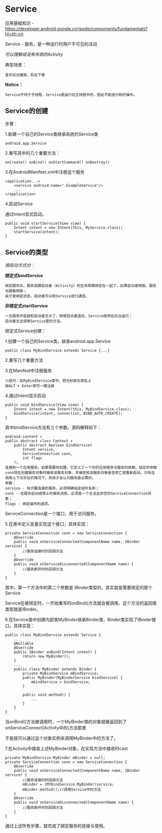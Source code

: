 # Service

应用基础知识 - https://developer.android.google.cn/guide/components/fundamentals?hl=zh-cn

Service - 服务，是一种运行时用户不可见的活动

*可以理解成没有布局的Activity*

典型场景：

    音乐后台播放、后台下载

**Notice：**

    Service不同于子线程，Service是运行在主线程中的，因此不能进行耗时操作。

## Service的创建

步骤：

1.新建一个自己的Service类继承系统的Service类

    android.app.Service

2.重写其中的几个重要方法：

    onCreate() onBind() onStartCommand() onDestroy()

3.在AndroidManifest.xml中注册这个服务

    <application...>
        <service android:name=".ExampleService"/>
        ...
    </application>

4.启动Service

通过Intent显式启动。

    public void startService(View view) {
        Intent intent = new Intent(this, MyService.class);
        startService(intent);
    }

## Service的类型

*按启动方式分：*

**绑定式bindService**

    绑定服务后，服务就跟启动者（Activity）的生命周期绑定在一起了，如果启动者销毁，服务也跟着销毁；
    由于是绑定状态，启动者可以和Service进行通信。

**非绑定式startService**

    一旦服务开启就和启动者无关了，即使启动者退出，Service依然在后台运行；
    启动者无法调用Service里的方法。

绑定式Service创建：

1.创建一个自己的Service类，继承android.app.Service

    public class MyBindService extends Service {...}

2.重写几个重要方法

3.在Manifest中注册服务

    小技巧：在MyBindService类中，把光标放在类名上
    按ALT + Enter即可一键注册

4.通过Intent显示启动

    public void bindService(View view) {
        Intent intent = new Intent(this, MyBindService.class);
        bindService(intent, connection, BIND_AUTO_CREATE);
    }

其中bindService方法有三个参数。源码解释如下：

    android.content ⬇
    public abstract class Context ⬇
        public abstract boolean bindService(
            Intent service,
            ServiceConnection conn,
            int flags
        );
    连接到一个应用服务，如果需要则创建。它定义了一个你的应用程序与服务的依赖。给定的参数conn将在创建服务对象时接收该服务对象，并被告知该服务对象是否死亡或重新启动。只有在调用上下文存在的情况下，系统才会认为服务是必需的。
    参数：
    service - 标识要连接的服务，必须明确指定组件名称；
    conn - 在服务启动或停止时接收消息。必须是一个合法且非空的ServiceConnection对象；
    flags - 绑定操作的选项。

ServiceConnection是一个接口，用于访问服务。

5.在类中定义变量实现这个接口，具体实现：

    private ServiceConnection conn = new ServiceConnection {
        @Override
        public void onServiceConnected(ComponentName name, IBinder service) {
            //服务连接时的回调方法
        }
        @Override
        public void onServiceDisconnected(ComponentName name) {
            //服务断开时的回调方法
        }
    }

其中，第一个方法中的第二个参数是 IBinder类型的，其实就是需要绑定的那个Service

Service在被绑定时，一开始重写的onBind()方法就会被调用，这个方法的返回值类型就是IBinder。

6.在Service类中创建内部类MyBinder继承Binder类，Binder类实现了IBinder接口。具体实现：

    public class MyBindService extends Service {
        ...
        @Nullable
        @Override
        public IBinder onBind(Intent intent) {
            return new MyBinder();
        }
        ...
        public class MyBinder extends Binder {
            private MyBindService mBindService;
            public MyBinder(MyBinderService bindService) {
                mbindService = bindService;
            }

            public void method() {
                ...
            }
        }
    }

当onBind()方法被调用时，一个MyBinder类的对象就被返回到了onServiceConnect(Activity中的)方法那里

于是就可以通过这个对象实例来调用MyBinder中的方法了。

7.在Activity中接收上述MyBinder对象，在实现方法中接收时cast

    private MyBindService.MyBinder mBinder = null;
    private ServiceConnection conn = new ServiceConnection {
        @Override
        public void onServiceConnected(ComponentName name, IBinder service) {
            //服务连接时的回调方法
            mBinder = (MYBindService.MyBinder)service;
            mBinder.method();//调用Service中的方法
        }
        @Override
        public void onServiceDisconnected(ComponentName name) {
            //服务断开时的回调方法
        }
    }

通过上述所有步骤，就完成了绑定服务的连接与使用。